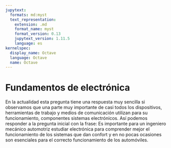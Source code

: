 ```yaml
---
jupytext:
  formats: md:myst
  text_representation:
    extension: .md
    format_name: myst
    format_version: 0.13
    jupytext_version: 1.11.5
    language: es
kernelspec:
  display_name: Octave
  language: Octave
  name: Octave
---
```


# Fundamentos de electrónica

En la actualidad esta pregunta tiene una respuesta muy sencilla si observamos que una parte muy importante de casi todos los dispositivos, herramientas de trabajo y medios de comunicación utilizan para su funcionamiento, componentes  sistemas electrónicos. Así podemos responder a la pregunta inicial con la frase: Es importante para un ingeniero mecánico automotriz estudiar electrónica para comprender mejor el funcionamiento de los sistemas que dan confort y en no pocas ocasiones son esenciales para el correcto funcionamiento de los automóviles.



